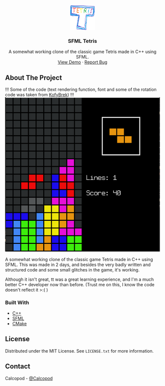 <!-- PROJECT SHIELDS -->
<!--
*** I'm using markdown "reference style" links for readability.
*** Reference links are enclosed in brackets [ ] instead of parentheses ( ).
*** See the bottom of this document for the declaration of the reference variables
*** for contributors-url, forks-url, etc. This is an optional, concise syntax you may use.
*** https://www.markdownguide.org/basic-syntax/#reference-style-links
-->
<!-- [![Contributors][contributors-shield]][contributors-url]
[![Forks][forks-shield]][forks-url]
[![Stargazers][stars-shield]][stars-url]
[![Issues][issues-shield]][issues-url]
[![MIT License][license-shield]][license-url]
[![LinkedIn][linkedin-shield]][linkedin-url] -->

<br />
<div align="center">
  <a href="https://github.com/CalcoDev/SFML-Tetris">
    <img src="GithubImages/Logo.png" alt="Logo" width="80" height="80">
  </a>

  <h3 align="center">SFML Tetris</h3>

  <p align="center">
    A somewhat working clone of the classic game Tetris made in C++ using SFML.
    <br />
    <a href="https://github.com/CalcoDev/SFML-Tetris">View Demo</a>
    ·
    <a href="https://github.com/CalcoDev/SFML-Tetris/issues">Report Bug</a>
  </p>
</div>

<!-- ABOUT THE PROJECT -->

## About The Project
!!! Some of the code (text rendering function, font and some of the rotation code was taken from [KofyBrek](https://www.youtube.com/c/Kofybrek)) !!!
[![Product Name Screen Shot][product-screenshot]](https://github.com/CalcoDev/SFML-Tetris)

A somewhat working clone of the classic game Tetris made in C++ using SFML. This was made in 2 days, and besides the very badly written and structured code and some small glitches in the game, it's working.

Although it isn't great, tt was a great learning experience, and I'm a much better C++ developer now than before. (Trust me on this, I know the code doesn't reflect it >:( )

### Built With

- [C++](https://en.wikipedia.org/wiki/C%2B%2B)
- [SFML](https://www.sfml-dev.org/index.php)
- [CMake](https://cmake.org/)

## License

Distributed under the MIT License. See `LICENSE.txt` for more information.

<!-- CONTACT -->

## Contact

Calcopod - [@Calcopod](https://twitter.com/Calcopod2)

[product-screenshot]: GithubImages/ProductScreenshot.PNG
